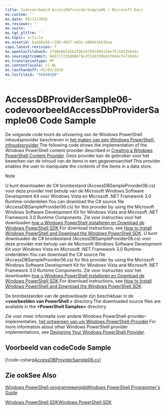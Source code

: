 ```yaml
---
title: Codevoorbeeld AccessDbProviderSample06 | Microsoft Docs
ms.custom: ''
ms.date: 09/13/2016
ms.reviewer: ''
ms.suite: ''
ms.tgt_pltfrm: ''
ms.topic: article
ms.assetid: baab6a56-c199-48d7-a03e-a904b1bb1baa
caps.latest.revision: 7
ms.openlocfilehash: 2798e8b542b2f06247955409118e75c5652b644c
ms.sourcegitcommit: b6871f21bd666f9cd71dd336bb3f844cf472b56c
ms.translationtype: MT
ms.contentlocale: nl-NL
ms.lasthandoff: 02/03/2019
ms.locfileid: "56850160"
---
```

# <a name="accessdbprovidersample06-code-sample"></a><span data-ttu-id="938ed-102">AccessDBProviderSample06-codevoorbeeld</span><span class="sxs-lookup"><span data-stu-id="938ed-102">AccessDbProviderSample06 Code Sample</span></span>

<span data-ttu-id="938ed-103">De volgende code toont de uitvoering van de Windows PowerShell inhoudsprovider beschreven in [het maken van een Windows PowerShell-inhoudsprovider](./creating-a-windows-powershell-content-provider.md).</span><span class="sxs-lookup"><span data-stu-id="938ed-103">The following code shows the implementation of the Windows PowerShell content provider described in [Creating a Windows PowerShell Content Provider](./creating-a-windows-powershell-content-provider.md).</span></span> <span data-ttu-id="938ed-104">Deze provider kan de gebruiker voor het bewerken van de inhoud van de items in een gegevensarchief.</span><span class="sxs-lookup"><span data-stu-id="938ed-104">This provider enables the user to manipulate the contents of the items in a data store.</span></span>

> [!NOTE]
> <span data-ttu-id="938ed-105">U kunt downloaden de C# bronbestand (AccessDBSampleProvider06.cs) voor deze provider met behulp van de Microsoft Windows Software Development Kit voor Windows Vista en Microsoft .NET Framework 3.0 Runtime-onderdelen.</span><span class="sxs-lookup"><span data-stu-id="938ed-105">You can download the C# source file (AccessDBSampleProvider06.cs) for this provider by using the Microsoft Windows Software Development Kit for Windows Vista and Microsoft .NET Framework 3.0 Runtime Components.</span></span> <span data-ttu-id="938ed-106">Zie voor instructies voor het downloaden [hoe u Windows PowerShell installeren en Download de Windows PowerShell SDK](/powershell/developer/installing-the-windows-powershell-sdk).</span><span class="sxs-lookup"><span data-stu-id="938ed-106">For download instructions, see [How to Install Windows PowerShell and Download the Windows PowerShell SDK](/powershell/developer/installing-the-windows-powershell-sdk).</span></span>
> <span data-ttu-id="938ed-107">U kunt downloaden de C# bronbestand (AccessDBSampleProvider06.cs) voor deze provider met behulp van de Microsoft Windows Software Development Kit voor Windows Vista en Microsoft .NET Framework 3.0 Runtime-onderdelen.</span><span class="sxs-lookup"><span data-stu-id="938ed-107">You can download the C# source file (AccessDBSampleProvider06.cs) for this provider by using the Microsoft Windows Software Development Kit for Windows Vista and Microsoft .NET Framework 3.0 Runtime Components.</span></span> <span data-ttu-id="938ed-108">Zie voor instructies voor het downloaden [hoe u Windows PowerShell installeren en Download de Windows PowerShell SDK](/powershell/developer/installing-the-windows-powershell-sdk).</span><span class="sxs-lookup"><span data-stu-id="938ed-108">For download instructions, see [How to Install Windows PowerShell and Download the Windows PowerShell SDK](/powershell/developer/installing-the-windows-powershell-sdk).</span></span>
>
> <span data-ttu-id="938ed-109">De bronbestanden van de gedownloade zijn beschikbaar in de  **\<voorbeelden van PowerShell >** directory.</span><span class="sxs-lookup"><span data-stu-id="938ed-109">The downloaded source files are available in the **\<PowerShell Samples>** directory.</span></span>
>
> <span data-ttu-id="938ed-110">Zie voor meer informatie over andere Windows PowerShell-provider-implementaties, [het ontwerpen van uw Windows PowerShell-Provider](./designing-your-windows-powershell-provider.md).</span><span class="sxs-lookup"><span data-stu-id="938ed-110">For more information about other Windows PowerShell provider implementations, see [Designing Your Windows PowerShell Provider](./designing-your-windows-powershell-provider.md).</span></span>

## <a name="code-sample"></a><span data-ttu-id="938ed-111">Voorbeeld van code</span><span class="sxs-lookup"><span data-stu-id="938ed-111">Code Sample</span></span>

[!code-csharp[AccessDBProviderSample06.cs](../../powershell-sdk-samples/SDK-2.0/csharp/AccessDBProviderSample06/AccessDBProviderSample06.cs#L11-L2399 "AccessDBProviderSample06.cs")]

## <a name="see-also"></a><span data-ttu-id="938ed-112">Zie ook</span><span class="sxs-lookup"><span data-stu-id="938ed-112">See Also</span></span>

[<span data-ttu-id="938ed-113">Windows PowerShell-programmeergids</span><span class="sxs-lookup"><span data-stu-id="938ed-113">Windows PowerShell Programmer's Guide</span></span>](./windows-powershell-programmer-s-guide.md)

[<span data-ttu-id="938ed-114">Windows PowerShell SDK</span><span class="sxs-lookup"><span data-stu-id="938ed-114">Windows PowerShell SDK</span></span>](../windows-powershell-reference.md)